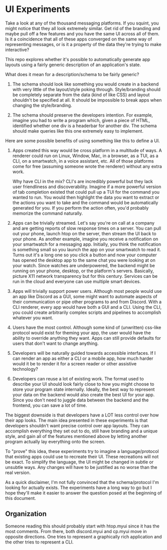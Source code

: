 # UI Experiments

Take a look at any of the thousand messaging platforms. If you squint, you might
notice that they all look extremely similar. Get rid of the branding and maybe
pull off a few features and you have the same UI across all of them. Is it a
coincidence that all of these apps converged on the same way of representing
messages, or is it a property of the data they're trying to make interactive?

This repo explores whether it's possible to automatically generate app layouts
using a fairly generic description of an application's state.


What does it mean for a description/schema to be fairly generic?

1. The schema should look like something you would create in a backend with very
   little of the layout/style poking through. Style/branding should be completely
   separate from the data (kind of like CSS) and layout shouldn't be specified at
   all. It should be impossible to break apps when changing the style/branding.

2. The schema should preserve the developers intention. For example, imagine you
   had to write a program which, given a piece of HTML, identified whether one
   div is a headerbar for another div. The schema should make queries like this
   one extremely easy to implement.



Here are some possible benefits of using something like this to define a UI.

1. Apps created this way would be cross platform in a multitude of ways. A
   renderer could run on Linux, Window, Mac, in a browser, as a TUI, as a CLI, on a
   smartwatch, in a voice assistant, etc. All of those platforms come for free
   (assuming someone wrote the renderer) without any extra work.

   Why have CLI in the mix? CLI's are incredibly powerful but they lack user friendliness and
   discoverability. Imagine if a more powerful version of tab completion existed
   that could pull up a TUI for the command you wanted to run. You would then
   highlight the data you want to extract or the actions you want to take and the
   command would be automatically generated for you. If you perform the action
   often, you'd probably memorize the command naturally.

2. Apps can be trivially streamed. Let's say you're on call at a company and are
   getting reports of slow response times on a server. You can pull out your
   phone, launch htop on the server, then stream the UI back to your phone. As
   another example, imagine you receive a notification on your smartwatch for a
   messaging app.  Initially, you think the notification is something small so
   you launch the app on your smartwatch to read it. Turns out it's a long one
   so you click a button and now your computer has opened the desktop app to the
   same chat you were looking at on your watch. Since watches are underpowered,
   the backend might be running on your phone, desktop, or the platform's
   servers. Basically, picture X11 network transparency but for this century.
   Services can be run in the cloud and everyone can use multiple smart devices.

3. Apps will trivially support power users. Although most people would use
   an app like Discord as a GUI, some might want to automate aspects of their
   communication or pipe other programs to and from Discord. With a CLI renderer,
   every app would have both a GUI and a CLI. Using the CLI, you could create
   arbitrarily complex scripts and pipelines to accomplish whatever you want.

4. Users have the most control. Although some kind of (unwritten) css-like
   protocol would exist for theming your app, the user would have the ability to
   override anything they want. Apps can still provide defaults for users that
   don't want to change anything.

5. Developers will be naturally guided towards accessible interfaces. If I can
   render an app as either a CLI or a mobile app, how much harder would it be to
   render it for a screen reader or other assistive technology?

6. Developers can reuse a lot of existing work. The format used to describe your
   UI should look fairly close to how you might choose to store your program
   state internally. Ideally, the best way to represent your data on the backend
   would also create the best UI for your app. Since you don't need to juggle
   data between the backend and the frontend, you can save a lot of time.


The biggest downside is that developers have a LOT less control over how their
app looks. The main idea presented in these experiments is that developers
shouldn't want precise control over app layouts. They can accomplish everything
they set out to do, still have branding and a unique style, and gain all of the
features mentioned above by letting another program actually lay everything onto
the screen.

To "prove" this idea, these experiments try to imagine a language/protocol that
existing apps could use to recreate their UI. These recreations will not be
exact. To simplify the language, the UI might be changed in subtle or unsubtle
ways. Any changes will have to be justified as no worse than the real version.

As a quick disclaimer, I'm not fully convinced that the schema/protocol I'm
looking for actually exists. The experiments have a long way to go but I hope
they'll make it easier to answer the question posed at the beginning of this
document.

## Organization

Someone reading this should probably start with htop.myui since it has the most
comments. From there, both discord.myui and cp.myui move in opposite directions.
One tries to represent a graphically rich application and the other tries to
represent a CLI.
